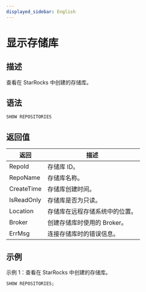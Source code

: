 ```yaml
---
displayed_sidebar: English
---
```


# 显示存储库

## 描述

查看在 StarRocks 中创建的存储库。

## 语法

```SQL
SHOW REPOSITORIES
```

## 返回值

|**返回**|**描述**|
|---|---|
|RepoId|存储库 ID。|
|RepoName|存储库名称。|
|CreateTime|存储库创建时间。|
|IsReadOnly|存储库是否为只读。|
|Location|存储库在远程存储系统中的位置。|
|Broker|创建存储库时使用的 Broker。|
|ErrMsg|连接存储库时的错误信息。|

## 示例

示例 1：查看在 StarRocks 中创建的存储库。

```SQL
SHOW REPOSITORIES;
```
